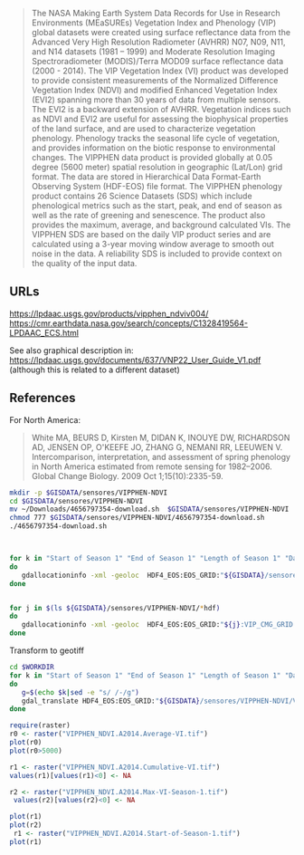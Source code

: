> The NASA Making Earth System Data Records for Use in Research Environments (MEaSUREs) Vegetation Index and Phenology (VIP) global datasets were created using surface reflectance data from the Advanced Very High Resolution Radiometer (AVHRR) N07, N09, N11, and N14 datasets (1981 – 1999) and Moderate Resolution Imaging Spectroradiometer (MODIS)/Terra MOD09 surface reflectance data (2000 - 2014). The VIP Vegetation Index (VI) product was developed to provide consistent measurements of the Normalized Difference Vegetation Index (NDVI) and modified Enhanced Vegetation Index (EVI2) spanning more than 30 years of data from multiple sensors. The EVI2 is a backward extension of AVHRR. Vegetation indices such as NDVI and EVI2 are useful for assessing the biophysical properties of the land surface, and are used to characterize vegetation phenology. Phenology tracks the seasonal life cycle of vegetation, and provides information on the biotic response to environmental changes. The VIPPHEN data product is provided globally at 0.05 degree (5600 meter) spatial resolution in geographic (Lat/Lon) grid format. The data are stored in Hierarchical Data Format-Earth Observing System (HDF-EOS) file format. The VIPPHEN phenology product contains 26 Science Datasets (SDS) which include phenological metrics such as the start, peak, and end of season as well as the rate of greening and senescence. The product also provides the maximum, average, and background calculated VIs. The VIPPHEN SDS are based on the daily VIP product series and are calculated using a 3-year moving window average to smooth out noise in the data. A reliability SDS is included to provide context on the quality of the input data.

## URLs
https://lpdaac.usgs.gov/products/vipphen_ndviv004/
https://cmr.earthdata.nasa.gov/search/concepts/C1328419564-LPDAAC_ECS.html

See also graphical description in: https://lpdaac.usgs.gov/documents/637/VNP22_User_Guide_V1.pdf (although this is related to a different dataset)

## References

For North America:
> White MA, BEURS D, Kirsten M, DIDAN K, INOUYE DW, RICHARDSON AD, JENSEN OP, O'KEEFE JO, ZHANG G, NEMANI RR, LEEUWEN V. Intercomparison, interpretation, and assessment of spring phenology in North America estimated from remote sensing for 1982–2006. Global Change Biology. 2009 Oct 1;15(10):2335-59.



```sh
mkdir -p $GISDATA/sensores/VIPPHEN-NDVI
cd $GISDATA/sensores/VIPPHEN-NDVI
mv ~/Downloads/4656797354-download.sh  $GISDATA/sensores/VIPPHEN-NDVI
chmod 777 $GISDATA/sensores/VIPPHEN-NDVI/4656797354-download.sh
./4656797354-download.sh



for k in "Start of Season 1" "End of Season 1" "Length of Season 1" "Day of Peak Season 1" "Rate of Greening Season 1" "Rate of Senescence Season 1" "Max VI Season 1" "Start of Season 2" "End of Season 2" "Length of Season 2" "Day of Peak Season 2" "Rate of Greening Season 2" "Rate of Senescence Season 2" "Max VI Season 2" "Start of Season 3" "End of Season 3" "Length of Season 3" "Day of Peak Season 3" "Rate of Greening Season 3" "Rate of Senescence Season 3" "Max VI Season 3" "Cumulative VI" "Average VI" "Background VI" "Number of Seasons" "Reliability"
do
   gdallocationinfo -xml -geoloc  HDF4_EOS:EOS_GRID:"${GISDATA}/sensores/VIPPHEN-NDVI/VIPPHEN_NDVI.A2014.004.2016180135355.hdf:VIP_CMG_GRID:${k}" -49.302800 -11.31810000
done


for j in $(ls ${GISDATA}/sensores/VIPPHEN-NDVI/*hdf)
do
   gdallocationinfo -xml -geoloc  HDF4_EOS:EOS_GRID:"${j}:VIP_CMG_GRID:${k}" -49.302800 -11.31810000
done

```

Transform to geotiff

```sh
cd $WORKDIR
for k in "Start of Season 1" "End of Season 1" "Length of Season 1" "Day of Peak Season 1" "Rate of Greening Season 1" "Rate of Senescence Season 1" "Max VI Season 1" "Start of Season 2" "End of Season 2" "Length of Season 2" "Day of Peak Season 2" "Rate of Greening Season 2" "Rate of Senescence Season 2" "Max VI Season 2" "Start of Season 3" "End of Season 3" "Length of Season 3" "Day of Peak Season 3" "Rate of Greening Season 3" "Rate of Senescence Season 3" "Max VI Season 3" "Cumulative VI" "Average VI" "Background VI" "Number of Seasons" "Reliability"
do
   g=$(echo $k|sed -e "s/ /-/g")
   gdal_translate HDF4_EOS:EOS_GRID:"${GISDATA}/sensores/VIPPHEN-NDVI/VIPPHEN_NDVI.A2014.004.2016180135355.hdf:VIP_CMG_GRID:${k}" VIPPHEN_NDVI.A2014.${g}.tif
done
```

```r
require(raster)
r0 <- raster("VIPPHEN_NDVI.A2014.Average-VI.tif")
plot(r0)
plot(r0>5000)

r1 <- raster("VIPPHEN_NDVI.A2014.Cumulative-VI.tif")
values(r1)[values(r1)<0] <- NA

r2 <- raster("VIPPHEN_NDVI.A2014.Max-VI-Season-1.tif")
 values(r2)[values(r2)<0] <- NA

plot(r1)
plot(r2)
 r1 <- raster("VIPPHEN_NDVI.A2014.Start-of-Season-1.tif")
plot(r1)
```
